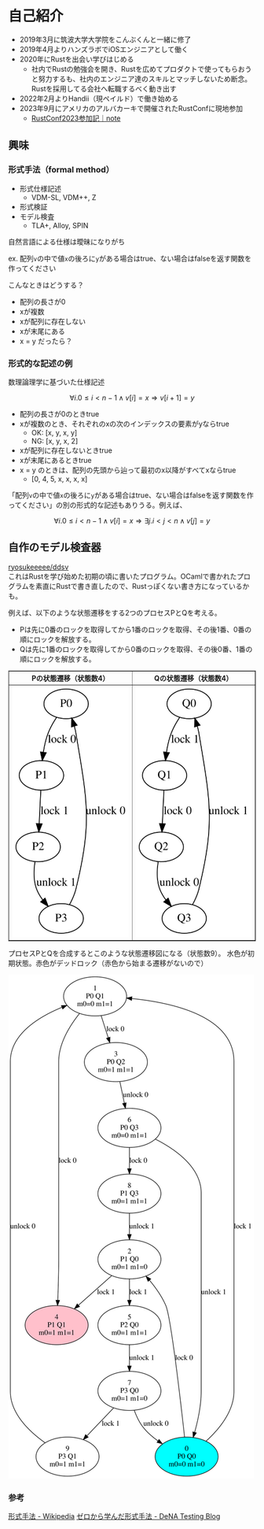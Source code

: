# 自己紹介
- 2019年3月に筑波大学大学院をこんぶくんと一緒に修了
- 2019年4月よりハンズラボでiOSエンジニアとして働く
- 2020年にRustを出会い学びはじめる
  - 社内でRustの勉強会を開き、Rustを広めてプロダクトで使ってもらおうと努力するも、社内のエンジニア達のスキルとマッチしないため断念。Rustを採用してる会社へ転職するべく動き出す
- 2022年2月よりHandii（現ペイルド）で働き始める
- 2023年9月にアメリカのアルバカーキで開催されたRustConfに現地参加
  - [RustConf2023参加記｜note](https://note.com/ryosukeeeee_/n/nae89cf7e047e)


## 興味

### 形式手法（formal method）

- 形式仕様記述
  - VDM-SL, VDM++, Z
- 形式検証
- モデル検査
  - TLA+, Alloy, SPIN

自然言語による仕様は曖昧になりがち

ex. 配列`v`の中で値`x`の後ろに`y`がある場合はtrue、ない場合はfalseを返す関数を作ってください

こんなときはどうする？

- 配列の長さが0
- xが複数
- xが配列に存在しない  
- xが末尾にある
- x = y だったら？

### 形式的な記述の例

数理論理学に基づいた仕様記述

$$\forall i. 0\le i  \lt n-1 \land v[i] = x \Rightarrow v[i+1] = y$$

- 配列の長さが0のときtrue
- xが複数のとき、それぞれのxの次のインデックスの要素がyならtrue
  - OK: [x, y, x, y]
  - NG: [x, y, x, 2]
- xが配列に存在しないときtrue
- xが末尾にあるときtrue
- x = y のときは、配列の先頭から辿って最初のx以降がすべてxならtrue
  - [0, 4, 5, x, x, x, x]

「配列`v`の中で値`x`の後ろに`y`がある場合はtrue、ない場合はfalseを返す関数を作ってください」の別の形式的な記述もありうる。例えば、

$$\forall i. 0 \le i \lt n-1 \land v[i] = x \Rightarrow \exists j. i \lt j \lt n \land v[j] = y $$


## 自作のモデル検査器

[ryosukeeeee/ddsv](https://github.com/ryosukeeeee/ddsv/tree/develop) <br>
これはRustを学び始めた初期の頃に書いたプログラム。OCamlで書かれたプログラムを素直にRustで書き直したので、Rustっぽくない書き方になっているかも。


例えば、以下のような状態遷移をする2つのプロセスPとQを考える。

- Pは先に0番のロックを取得してから1番のロックを取得、その後1番、0番の順にロックを解放する。
- Qは先に1番のロックを取得してから0番のロックを取得、その後0番、1番の順にロックを解放する。

<table border="1">
  <tr>
    <th>Pの状態遷移（状態数4）</th>
    <th>Qの状態遷移（状態数4）</th>
  </tr>
  <tr>
    <td><img src=../medias/m_mutex2_P.svg></td>
    <td><img src=../medias/m_mutex2_Q.svg></td>
  </tr>
</table>

プロセスPとQを合成するとこのような状態遷移図になる（状態数9）。
水色が初期状態。赤色がデッドロック（赤色から始まる遷移がないので）

<img src=../medias/m_mutex2.svg>

### 参考
[形式手法 - Wikipedia](https://ja.wikipedia.org/wiki/%E5%BD%A2%E5%BC%8F%E6%89%8B%E6%B3%95)
[ゼロから学んだ形式手法 - DeNA Testing Blog](https://swet.dena.com/entry/2020/04/08/140500)

